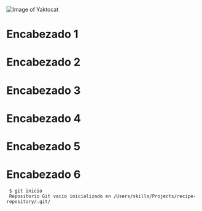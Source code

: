 ![Image of Yaktocat](https://octodex.github.com/images/yaktocat.png)

# Encabezado 1
# Encabezado 2
# Encabezado 3
# Encabezado 4
# Encabezado 5
# Encabezado 6


```
 $ git inicio
 Repositorio Git vacío inicializado en /Users/skills/Projects/recipe-repository/.git/
 ```
